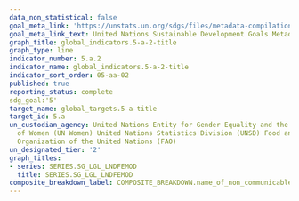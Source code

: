 ```yaml
---
data_non_statistical: false
goal_meta_link: 'https://unstats.un.org/sdgs/files/metadata-compilation/Metadata-Goal-5.pdf '
goal_meta_link_text: United Nations Sustainable Development Goals Metadata (PDF 4.0 MB)
graph_title: global_indicators.5-a-2-title
graph_type: line
indicator_number: 5.a.2
indicator_name: global_indicators.5-a-2-title
indicator_sort_order: 05-aa-02
published: true
reporting_status: complete
sdg_goal:'5'
target_name: global_targets.5-a-title
target_id: 5.a
un_custodian_agency: United Nations Entity for Gender Equality and the Empowerment
  of Women (UN Women) United Nations Statistics Division (UNSD) Food and Agriculture
  Organization of the United Nations (FAO)
un_designated_tier: '2'
graph_titles:
- series: SERIES.SG_LGL_LNDFEMOD
  title: SERIES.SG_LGL_LNDFEMOD
composite_breakdown_label: COMPOSITE_BREAKDOWN.name_of_non_communicable_disease
---
```

